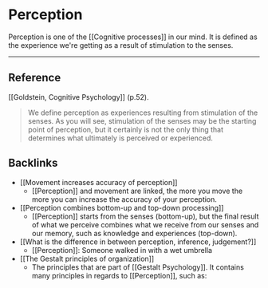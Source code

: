 # Perception
Perception is one of the [[Cognitive processes]] in our mind. It is defined as the experience we're getting as a result of stimulation to the senses.

- - -
## Reference
[[Goldstein, Cognitive Psychology]] (p.52).
> We define perception as experiences resulting from stimulation of the senses. As you will see, stimulation of the senses may be the starting point of perception, but it certainly is not the only thing that determines what ultimately is perceived or experienced.

## Backlinks
* [[Movement increases accuracy of perception]]
	* [[Perception]] and movement are linked, the more you move the more you can increase the accuracy of your perception.
* [[Perception combines bottom-up and top-down processing]]
	* [[Perception]] starts from the senses (bottom-up), but the final result of what we perceive combines what we receive from our senses and our memory, such as knowledge and experiences (top-down).
* [[What is the difference in between perception, inference, judgement?]]
	* [[Perception]]: Someone walked in with a wet umbrella
* [[The Gestalt principles of organization]]
	* The principles that are part of [[Gestalt Psychology]]. It contains many principles in regards to [[Perception]], such as:

<!-- #evergreen -->

<!-- {BearID:0E50C4BB-EE6B-4502-9A84-6518A4852626-5941-000007441C893EEF} -->
